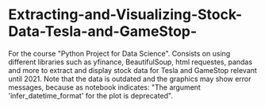 # Extracting-and-Visualizing-Stock-Data-Tesla-and-GameStop-
For the course "Python Project for Data Science". Consists on using different libraries such as yfinance, BeautifulSoup, html requestes, pandas and more to extract and display stock data for Tesla and GameStop relevant until 2021.
Note that the data is outdated and the graphics may show error messages, because as notebook indicates: "The argument 'infer_datetime_format' for the plot is deprecated".
